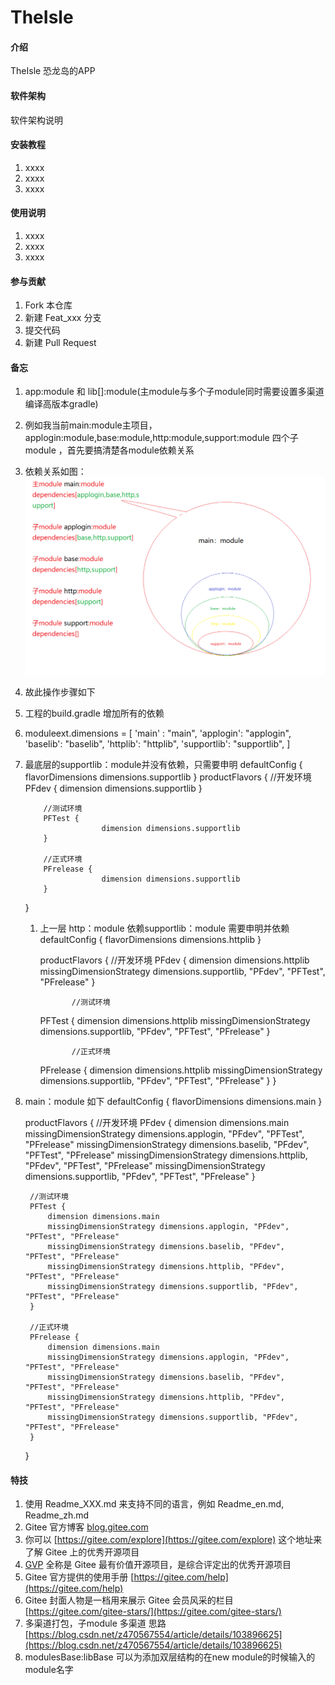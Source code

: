 # TheIsle

#### 介绍

TheIsle 恐龙岛的APP

#### 软件架构

软件架构说明

#### 安装教程

1. xxxx
2. xxxx
3. xxxx

#### 使用说明

1. xxxx
2. xxxx
3. xxxx

#### 参与贡献

1. Fork 本仓库
2. 新建 Feat_xxx 分支
3. 提交代码
4. 新建 Pull Request

#### 备忘

1. app:module 和 lib[]:module(主module与多个子module同时需要设置多渠道编译高版本gradle)
2. 例如我当前main:module主项目，applogin:module,base:module,http:module,support:module 四个子module ，首先要搞清楚各module依赖关系
3. 依赖关系如图：![img.png](img.png)
4. 故此操作步骤如下
5. 工程的build.gradle 增加所有的依赖
6. moduleext.dimensions = [
   'main' : "main",
   'applogin': "applogin",
   'baselib': "baselib",
   'httplib': "httplib",
   'supportlib': "supportlib",
   ]
7. 最底层的supportlib：module并没有依赖，只需要申明 
   defaultConfig {
      flavorDimensions dimensions.supportlib
      }
    productFlavors {
           //开发环境
           PFdev {
                      dimension dimensions.supportlib
           }

           //测试环境
           PFTest {
                        dimension dimensions.supportlib
           }

           //正式环境
           PFrelease {
                        dimension dimensions.supportlib
           }
      }
      1. 上一层 http：module 依赖supportlib：module 需要申明并依赖
         defaultConfig {
         flavorDimensions dimensions.httplib
         }
   
            productFlavors {
            //开发环境
            PFdev {
         dimension dimensions.httplib
         missingDimensionStrategy dimensions.supportlib, "PFdev", "PFTest", "PFrelease"
          }

                    //测试环境
          PFTest {
                       dimension dimensions.httplib
                       missingDimensionStrategy dimensions.supportlib, "PFdev", "PFTest", "PFrelease"
          }

                    //正式环境
          PFrelease {
                       dimension dimensions.httplib
                       missingDimensionStrategy dimensions.supportlib, "PFdev", "PFTest", "PFrelease"
                    }
               }
8. main：module 如下
   defaultConfig {
   flavorDimensions dimensions.main
   }

   productFlavors {
   //开发环境
   PFdev {
   dimension dimensions.main
   missingDimensionStrategy dimensions.applogin, "PFdev", "PFTest", "PFrelease"
   missingDimensionStrategy dimensions.baselib, "PFdev", "PFTest", "PFrelease"
   missingDimensionStrategy dimensions.httplib, "PFdev", "PFTest", "PFrelease"
   missingDimensionStrategy dimensions.supportlib, "PFdev", "PFTest", "PFrelease"
   }

        //测试环境
        PFTest {
            dimension dimensions.main
            missingDimensionStrategy dimensions.applogin, "PFdev", "PFTest", "PFrelease"
            missingDimensionStrategy dimensions.baselib, "PFdev", "PFTest", "PFrelease"
            missingDimensionStrategy dimensions.httplib, "PFdev", "PFTest", "PFrelease"
            missingDimensionStrategy dimensions.supportlib, "PFdev", "PFTest", "PFrelease"
        }

        //正式环境
        PFrelease {
            dimension dimensions.main
            missingDimensionStrategy dimensions.applogin, "PFdev", "PFTest", "PFrelease"
            missingDimensionStrategy dimensions.baselib, "PFdev", "PFTest", "PFrelease"
            missingDimensionStrategy dimensions.httplib, "PFdev", "PFTest", "PFrelease"
            missingDimensionStrategy dimensions.supportlib, "PFdev", "PFTest", "PFrelease"
        }

   }



#### 特技

1. 使用 Readme\_XXX.md 来支持不同的语言，例如 Readme\_en.md, Readme\_zh.md
2. Gitee 官方博客 [blog.gitee.com](https://blog.gitee.com)
3. 你可以 [https://gitee.com/explore](https://gitee.com/explore) 这个地址来了解 Gitee 上的优秀开源项目
4. [GVP](https://gitee.com/gvp) 全称是 Gitee 最有价值开源项目，是综合评定出的优秀开源项目
5. Gitee 官方提供的使用手册 [https://gitee.com/help](https://gitee.com/help)
6. Gitee 封面人物是一档用来展示 Gitee 会员风采的栏目 [https://gitee.com/gitee-stars/](https://gitee.com/gitee-stars/)
7. 多渠道打包，子module 多渠道
   思路 [https://blog.csdn.net/z470567554/article/details/103896625](https://blog.csdn.net/z470567554/article/details/103896625)
8. modulesBase:libBase 可以为添加双层结构的在new module的时候输入的module名字
